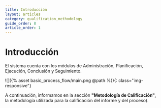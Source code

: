 ```yaml
---
title: Introducción
layout: articles
category: qualification_methodology
guide_order: 8
article_order: 1
---
```


# Introducción

El sistema cuenta con los módulos de Administración, Planificación, Ejecución, Conclusión y Seguimiento.


![]({% asset basic_process_flow/main.png @path %}){: class="img-responsive"}


A continuación, informamos en la sección **"Metodología de Calificación"**, la metodología utilizada para la calificación del informe y del proceso).